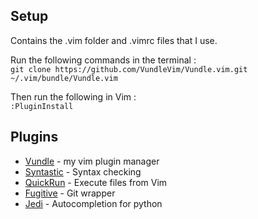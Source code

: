 
## Setup
Contains the .vim folder and .vimrc files that I use. 

Run the following commands in the terminal :  
    `git clone https://github.com/VundleVim/Vundle.vim.git ~/.vim/bundle/Vundle.vim`


Then run the following in Vim :  
    `:PluginInstall`


## Plugins

* [Vundle](https://github.com/VundleVim/Vundle.vim) - my vim plugin manager 
* [Syntastic](https://github.com/scrooloose/syntastic) - Syntax checking 
* [QuickRun](https://github.com/thinca/vim-quickrun) - Execute files from Vim 
* [Fugitive](https://github.com/tpope/vim-fugitive) - Git wrapper 
* [Jedi](https://github.com/davidhalter/jedi-vim) - Autocompletion for python 
